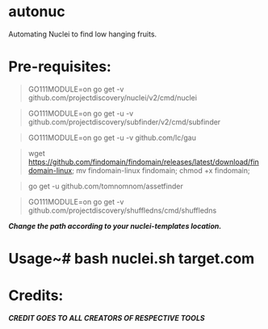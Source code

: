 # autonuc


Automating Nuclei to find low hanging fruits.

# Pre-requisites:

> GO111MODULE=on go get -v github.com/projectdiscovery/nuclei/v2/cmd/nuclei


> GO111MODULE=on go get -u -v github.com/projectdiscovery/subfinder/v2/cmd/subfinder


> GO111MODULE=on go get -u -v github.com/lc/gau


> wget https://github.com/findomain/findomain/releases/latest/download/findomain-linux; mv findomain-linux findomain; chmod +x findomain;


> go get -u github.com/tomnomnom/assetfinder


> GO111MODULE=on go get -v github.com/projectdiscovery/shuffledns/cmd/shuffledns


***Change the path according to your nuclei-templates location.***

# Usage~# bash nuclei.sh target.com

# Credits:
***CREDIT GOES TO ALL CREATORS OF RESPECTIVE TOOLS***
